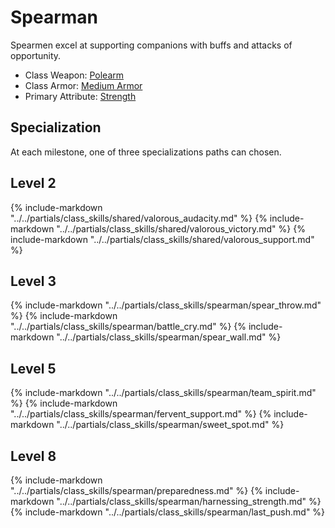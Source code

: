 # Spearman

Spearmen excel at supporting companions with buffs and attacks of opportunity.

* Class Weapon: [Polearm](../inventory/polearm.md)
* Class Armor: [Medium Armor](../inventory/medium_armor.md)
* Primary Attribute: [Strength](attributes.md#dexterity)

## Specialization
At each milestone, one of three specializations paths can chosen.

## Level 2
{% include-markdown "../../partials/class_skills/shared/valorous_audacity.md" %}
{% include-markdown "../../partials/class_skills/shared/valorous_victory.md" %}
{% include-markdown "../../partials/class_skills/shared/valorous_support.md" %}

## Level 3
{% include-markdown "../../partials/class_skills/spearman/spear_throw.md" %}
{% include-markdown "../../partials/class_skills/spearman/battle_cry.md" %}
{% include-markdown "../../partials/class_skills/spearman/spear_wall.md" %}

## Level 5
{% include-markdown "../../partials/class_skills/spearman/team_spirit.md" %}
{% include-markdown "../../partials/class_skills/spearman/fervent_support.md" %}
{% include-markdown "../../partials/class_skills/spearman/sweet_spot.md" %}

## Level 8
{% include-markdown "../../partials/class_skills/spearman/preparedness.md" %}
{% include-markdown "../../partials/class_skills/spearman/harnessing_strength.md" %}
{% include-markdown "../../partials/class_skills/spearman/last_push.md" %}
